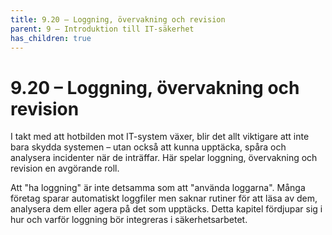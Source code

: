 ```yaml
---
title: 9.20 – Loggning, övervakning och revision
parent: 9 – Introduktion till IT-säkerhet
has_children: true
---
```

# 9.20 – Loggning, övervakning och revision

I takt med att hotbilden mot IT-system växer, blir det allt viktigare att inte bara skydda systemen – utan också att kunna upptäcka, spåra och analysera incidenter när de inträffar. Här spelar loggning, övervakning och revision en avgörande roll.

Att "ha loggning" är inte detsamma som att "använda loggarna". Många företag sparar automatiskt loggfiler men saknar rutiner för att läsa av dem, analysera dem eller agera på det som upptäcks. Detta kapitel fördjupar sig i hur och varför loggning bör integreras i säkerhetsarbetet.

